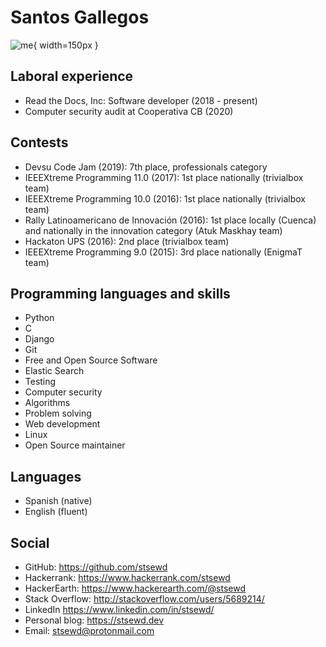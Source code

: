 # Santos Gallegos

![me](../images/me.jpg){ width=150px }

## Laboral experience

- Read the Docs, Inc: Software developer (2018 - present)
- Computer security audit at Cooperativa CB (2020)

## Contests

- Devsu Code Jam (2019): 7th place, professionals category
- IEEEXtreme Programming 11.0 (2017): 1st place nationally (trivialbox team)
- IEEEXtreme Programming 10.0 (2016): 1st place nationally (trivialbox team)
- Rally Latinoamericano de Innovación (2016):
  1st place locally (Cuenca) and nationally in the innovation category (Atuk Maskhay team)
- Hackaton UPS (2016): 2nd place (trivialbox team)
- IEEEXtreme Programming 9.0 (2015): 3rd place nationally (EnigmaT team)

## Programming languages and skills

- Python
- C
- Django
- Git
- Free and Open Source Software
- Elastic Search
- Testing
- Computer security
- Algorithms
- Problem solving
- Web development
- Linux
- Open Source maintainer

## Languages

- Spanish (native)
- English (fluent)

## Social

- GitHub: <https://github.com/stsewd>
- Hackerrank: <https://www.hackerrank.com/stsewd>
- HackerEarth: <https://www.hackerearth.com/@stsewd>
- Stack Overflow: <http://stackoverflow.com/users/5689214/>
- LinkedIn <https://www.linkedin.com/in/stsewd/>
- Personal blog: <https://stsewd.dev>
- Email: stsewd@protonmail.com
